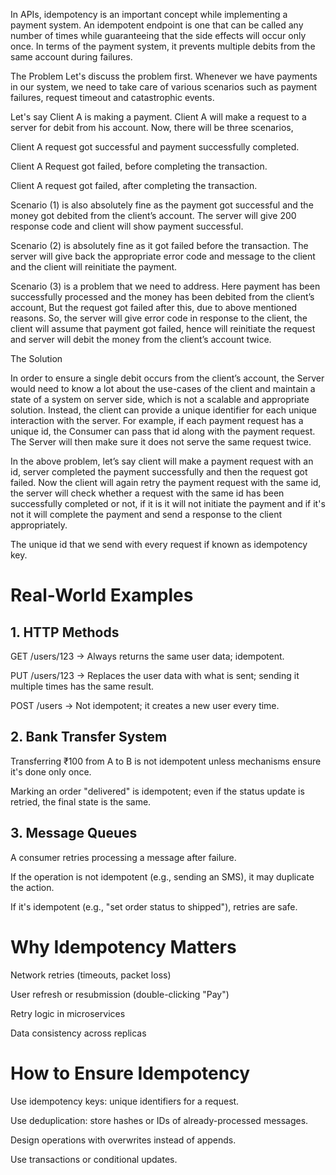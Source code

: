 In APIs, idempotency is an important concept while implementing a payment system. An idempotent endpoint is one that can be called any number of times while guaranteeing that the side effects will occur only once. In terms of the payment system, it prevents multiple debits from the same account during failures.

The Problem
Let's discuss the problem first. Whenever we have payments in our system, we need to take care of various scenarios such as payment failures, request timeout and catastrophic events.

Let's say Client A is making a payment. Client A will make a request to a server for debit from his account. Now, there will be three scenarios,

Client A request got successful and payment successfully completed.

Client A Request got failed, before completing the transaction.

Client A request got failed, after completing the transaction.

Scenario (1) is also absolutely fine as the payment got successful and the money got debited from the client’s account. The server will give 200 response code and client will show payment successful.

Scenario (2) is absolutely fine as it got failed before the transaction. The server will give back the appropriate error code and message to the client and the client will reinitiate the payment.

Scenario (3) is a problem that we need to address. Here payment has been successfully processed and the money has been debited from the client’s account, But the request got failed after this, due to above mentioned reasons. So, the server will give error code in response to the client, the client will assume that payment got failed, hence will reinitiate the request and server will debit the money from the client’s account twice.

The Solution

In order to ensure a single debit occurs from the client’s account, the Server would need to know a lot about the use-cases of the client and maintain a state of a system on server side, which is not a scalable and appropriate solution. Instead, the client can provide a unique identifier for each unique interaction with the server. For example, if each payment request has a unique id, the Consumer can pass that id along with the payment request. The Server will then make sure it does not serve the same request twice.

In the above problem, let’s say client will make a payment request with an id, server completed the payment successfully and then the request got failed. Now the client will again retry the payment request with the same id, the server will check whether a request with the same id has been successfully completed or not, if it is it will not initiate the payment and if it's not it will complete the payment and send a response to the client appropriately.

The unique id that we send with every request if known as idempotency key.

# Real-World Examples
## 1. HTTP Methods
GET /users/123 → Always returns the same user data; idempotent.

PUT /users/123 → Replaces the user data with what is sent; sending it multiple times has the same result.

POST /users → Not idempotent; it creates a new user every time.

## 2. Bank Transfer System
Transferring ₹100 from A to B is not idempotent unless mechanisms ensure it's done only once.

Marking an order "delivered" is idempotent; even if the status update is retried, the final state is the same.

## 3. Message Queues
A consumer retries processing a message after failure.

If the operation is not idempotent (e.g., sending an SMS), it may duplicate the action.

If it's idempotent (e.g., "set order status to shipped"), retries are safe.

# Why Idempotency Matters
Network retries (timeouts, packet loss)

User refresh or resubmission (double-clicking "Pay")

Retry logic in microservices

Data consistency across replicas

# How to Ensure Idempotency
Use idempotency keys: unique identifiers for a request.

Use deduplication: store hashes or IDs of already-processed messages.

Design operations with overwrites instead of appends.

Use transactions or conditional updates.